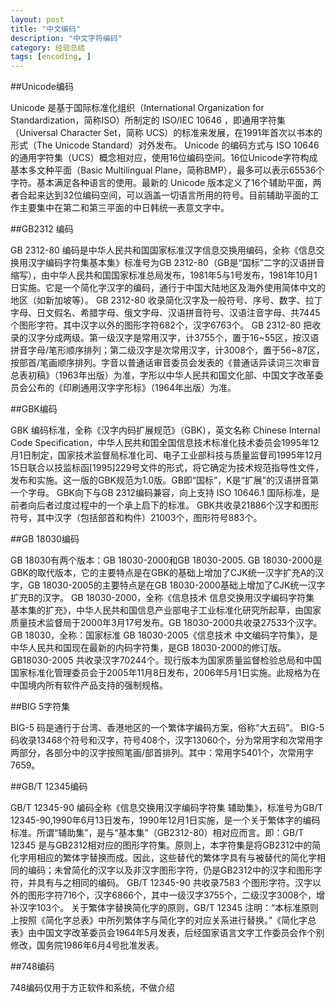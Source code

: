 ```yaml
---
layout: post
title: "中文编码"
description: "中文字符编码"
category: 经验总结
tags: [encoding, ]
---
```


##Unicode编码

Unicode 是基于国际标准化组织（International Organization for Standardization，简称ISO）所制定的 ISO/IEC 10646 ，即通用字符集（Universal Character Set，简称 UCS）的标准来发展，在1991年首次以书本的形式（The Unicode Standard）对外发布。
Unicode 的编码方式与 ISO 10646 的通用字符集（UCS）概念相对应，使用16位编码空间。16位Unicode字符构成基本多文种平面（Basic Multilingual Plane，简称BMP），最多可以表示65536个字符。基本满足各种语言的使用。最新的 Unicode 版本定义了16个辅助平面，两者合起来达到32位编码空间，可以涵盖一切语言所用的符号。目前辅助平面的工作主要集中在第二和第三平面的中日韩统一表意文字中。

##GB2312 编码

GB 2312-80 编码是中华人民共和国国家标准汉字信息交换用编码，全称《信息交换用汉字编码字符集基本集》标准号为GB 2312-80（GB是“国标”二字的汉语拼音缩写），由中华人民共和国国家标准总局发布，1981年5与1号发布，1981年10月1日实施。它是一个简化字汉字的编码，通行于中国大陆地区及海外使用简体中文的地区（如新加坡等）。
GB 2312-80 收录简化汉字及一般符号、序号、数字、拉丁字母、日文假名、希腊字母、俄文字母、汉语拼音符号、汉语注音字母、共7445个图形字符。其中汉字以外的图形字符682个，汉字6763个。
GB 2312-80 把收录的汉字分成两级。第一级汉字是常用汉字，计3755个，置于16~55区，按汉语拼音字母/笔形顺序排列；第二级汉字是次常用汉字，计3008个，置于56~87区，按部首/笔画顺序排列。字音以普通话审音委员会发表的《普通话异读词三次审音总表初稿》（1963年出版）为准，字形以中华人民共和国文化部、中国文字改革委员会公布的《印刷通用汉字字形标》（1964年出版）为准。

##GBK编码

GBK 编码标准，全称《汉字内码扩展规范》（GBK），英文名称 Chinese Internal Code Specification，中华人民共和国全国信息技术标准化技术委员会1995年12月1日制定，国家技术监督局标准化司、电子工业部科技与质量监督司1995年12月15日联合以技监标函[1995]229号文件的形式，将它确定为技术规范指导性文件，发布和实施。这一版的GBK规范为1.0版。GB即“国标”，K是“扩展”的汉语拼音第一个字母。
GBK向下与GB 2312编码兼容，向上支持 ISO 10646.1 国际标准，是前者向后者过度过程中的一个承上启下的标准。
GBK共收录21886个汉字和图形符号，其中汉字（包括部首和构件）21003个，图形符号883个。

##GB 18030编码

GB 18030有两个版本：GB 18030-2000和GB 18030-2005. GB 18030-2000是GBK的取代版本，它的主要特点是在GBK的基础上增加了CJK统一汉字扩充A的汉字，GB 18030-2005的主要特点是在GB 18030-2000基础上增加了CJK统一汉字扩充B的汉字。
GB 18030-2000，全称《信息技术 信息交换用汉字编码字符集 基本集的扩充》，中华人民共和国信息产业部电子工业标准化研究所起草，由国家质量技术监督局于2000年3月17号发布。GB 18030-2000共收录27533个汉字。
GB 18030，全称：国家标准 GB 18030-2005《信息技术 中文编码字符集》，是中华人民共和国现在最新的内码字符集，是GB 18030-2000的修订版。GB18030-2005 共收录汉字70244个。现行版本为国家质量监督检验总局和中国国家标准化管理委员会于2005年11月8日发布，2006年5月1日实施。此规格为在中国境内所有软件产品支持的强制规格。

##BIG 5字符集

BIG-5 码是通行于台湾、香港地区的一个繁体字编码方案，俗称“大五码”。
BIG-5 码收录13468个符号和汉字，符号408个，汉字13060个，分为常用字和次常用字两部分，各部分中的汉字按照笔画/部首排列。其中：常用字5401个，次常用字7659。

##GB/T 12345编码

GB/T 12345-90 编码全称《信息交换用汉字编码字符集 辅助集》，标准号为GB/T 12345-90,1990年6月13日发布，1990年12月1日实施，是一个关于繁体字的编码标准。所谓“辅助集”，是与“基本集”（GB2312-80）相对应而言。即：GB/T 12345 是与GB2312相对应的图形字符集。原则上，本字符集是将GB2312中的简化字用相应的繁体字替换而成。因此，这些替代的繁体字具有与被替代的简化字相同的编码；未曾简化的汉字以及非汉字图形字符，仍是GB2312中的汉字和图形字符，并具有与之相同的编码。
GB/T 12345-90 共收录7583 个图形字符。汉字以外的图形字符716个，汉字6866个，其中一级汉字3755个，二级汉字3008个，增补汉字103个。
关于繁体字替换简化字的原则，GB/T 12345 注明：“本标准原则上按照《简化字总表》中所列繁体字与简化字的对应关系进行替换。”《简化字总表》由中国文字改革委员会1964年5月发表，后经国家语言文字工作委员会作个别修改，国务院1986年6月4号批准发表。

##748编码

748编码仅用于方正软件和系统，不做介绍

